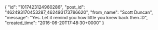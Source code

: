  {
   "id": "1017423124960286",
   "post_id": "462493170453287_462493173786620",
   "from_name": "Scott Duncan",
   "message": "Yes. Let it remind you how little you knew back then.:D",
   "created_time": "2016-06-20T17:48:30+0000"
 }
